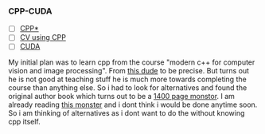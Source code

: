 ### CPP-CUDA


- [ ] [CPP*](https://www.youtube.com/watch?v=8jLOx1hD3_o) 
- [ ] [CV using CPP](https://youtube.com/@moderncpp2315?si=VOe7xU0NF-uhqLgU)
- [ ] [CUDA](https://www.youtube.com/watch?v=86FAWCzIe_4&pp=ygUZY3BwIHVzaW5nIGNvbXB1dGVyIHZpc2lvbg%3D%3D)

My initial plan was to learn cpp from the course "modern c++ for computer vision and image processing". From [this dude](https://www.youtube.com/@moderncpp2315) to be precise. But turns out he is not good at teaching stuff he is much more towards completing the course than anything else. So i had to look for alternatives and found the original author book which turns out to be a [1400 page monstor](https://www.amazon.com/C-Programming-Language-4th/dp/0321563840). I am already reading [this monster](https://szeliski.org/Book/) and i dont think i would be done anytime soon. So i am thinking of alternatives as i dont want to do the without knowing cpp itself. 
